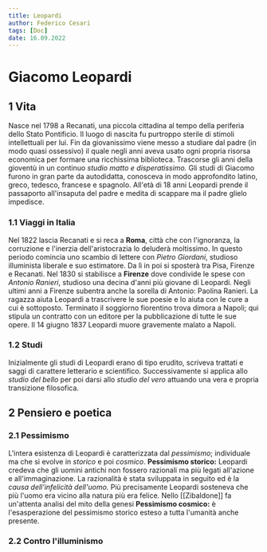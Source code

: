 ```yaml
---
title: Leopardi
author: Federico Cesari 
tags: [Doc]
date: 16.09.2022
---
```

# Giacomo Leopardi
## 1 Vita
Nasce nel 1798 a Recanati, una piccola cittadina al tempo della periferia dello Stato Pontificio. Il luogo di nascita fu purtroppo sterile di stimoli intellettuali per lui.
Fin da giovanissimo viene messo a studiare dal padre (in modo quasi ossessivo) il quale negli anni aveva usato ogni propria risorsa economica per formare una ricchissima biblioteca. Trascorse gli anni della gioventù in un continuo *studio matto e disperatissimo.* Gli studi di Giacomo furono in gran parte da autodidatta, conosceva in modo approfondito latino, greco, tedesco, francese e spagnolo.
All'età di 18 anni Leopardi prende il passaporto all'insaputa del padre e medita di scappare ma il padre glielo impedisce. 

### 1.1 Viaggi in Italia
Nel 1822 lascia Recanati e si reca a **Roma**, città che con l'ignoranza, la corruzione e l'inerzia dell'aristocrazia lo deluderà moltissimo. In questo periodo comincia uno scambio di lettere con *Pietro Giordani*, studioso illuminista liberale e suo estimatore.
Da lì in poi si sposterà tra Pisa, Firenze e Recanati.
Nel 1830 si stabilisce a **Firenze** dove condivide le spese con *Antonio Ranieri*, studioso una decina d'anni più giovane di Leopardi. Negli ultimi anni a Firenze subentra anche la sorella di Antonio: Paolina Ranieri. La ragazza aiuta Leopardi a trascrivere le sue poesie e lo aiuta con le cure a cui è sottoposto.
Terminato il soggiorno fiorentino trova dimora a Napoli; qui stipula un contratto con un editore per la pubblicazione di tutte le sue opere.
Il 14 giugno 1837 Leopardi muore gravemente malato a Napoli. 
### 1.2 Studi
Inizialmente gli studi di Leopardi erano di tipo erudito, scriveva trattati e saggi di carattere letterario e scientifico. Successivamente si applica allo *studio del bello* per poi darsi allo *studio del vero* attuando una vera e propria transizione filosofica.
## 2 Pensiero e poetica
### 2.1 Pessimismo
L'intera esistenza di Leopardi è caratterizzata dal *pessimismo*; individuale ma che si evolve in *storico* e poi *cosmico*.
**Pessimismo storico:** Leopardi credeva che gli uomini antichi non fossero razionali ma più legati all'azione e all'immaginazione. La razionalità è stata sviluppata in seguito ed è la *causa dell'infelicità dell'uomo.*
Più precisamente Leopardi sosteneva che più l'uomo era vicino alla natura più era felice. Nello [[Zibaldone]] fa un'attenta analisi del mito della genesi
**Pessimismo cosmico:** è l'esasperazione del pessimismo storico esteso a tutta l'umanità anche presente.
### 2.2 Contro l'illuminismo

